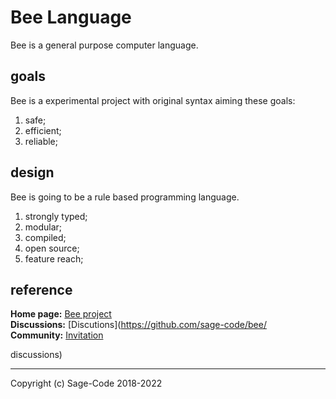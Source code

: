# Bee Language

Bee is a general purpose computer language.

## goals

Bee is a experimental project with original syntax aiming these goals:

1. safe;
2. efficient;
3. reliable;

## design 

Bee is going to be a rule based programming language.

1. strongly typed;
2. modular;
3. compiled;
4. open source;
5. feature reach;

## reference

**Home page:** [Bee project](https://sagecode.net/bee/index.html)     
**Discussions:** [Discutions](https://github.com/sage-code/bee/     
**Community:** [Invitation](https://discord.gg/twXtRsTVDA)   

discussions) 


-----
Copyright (c) Sage-Code 2018-2022 

